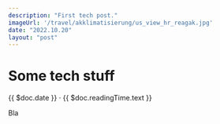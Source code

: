 ```yaml
---
description: "First tech post."
imageUrl: '/travel/akklimatisierung/us_view_hr_reagak.jpg'
date: "2022.10.20"
layout: "post"
---
```


# Some tech stuff
{{ $doc.date }} · {{ $doc.readingTime.text }}

Bla